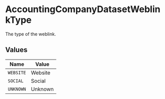 # AccountingCompanyDatasetWeblinkType

The type of the weblink.


## Values

| Name      | Value     |
| --------- | --------- |
| `WEBSITE` | Website   |
| `SOCIAL`  | Social    |
| `UNKNOWN` | Unknown   |